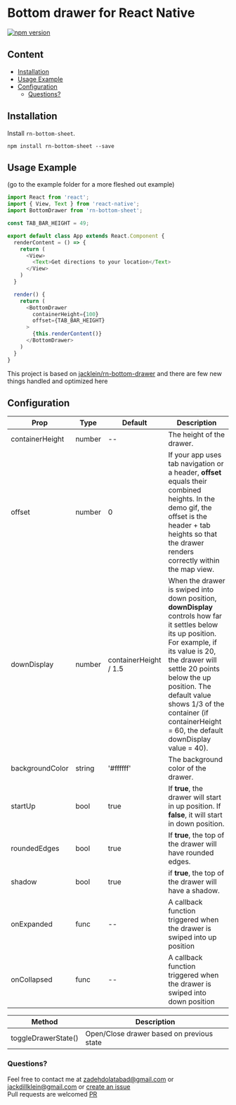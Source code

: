 # Bottom drawer for React Native
[![npm version](https://badge.fury.io/js/rn-bottom-sheet.svg)](https://badge.fury.io/js/rn-bottom-sheet)


## Content
  - [Installation](#installation)
  - [Usage Example](#usage-example)
  - [Configuration](#configuration)
    - [Questions?](#questions)

## Installation

Install `rn-bottom-sheet`.

```
npm install rn-bottom-sheet --save
```

## Usage Example
(go to the example folder for a more fleshed out example)

```javascript
import React from 'react';
import { View, Text } from 'react-native';
import BottomDrawer from 'rn-bottom-sheet';

const TAB_BAR_HEIGHT = 49;

export default class App extends React.Component {
  renderContent = () => {
    return (
      <View>
        <Text>Get directions to your location</Text>
      </View>
    )
  }

  render() {
    return (
      <BottomDrawer
        containerHeight={100}
        offset={TAB_BAR_HEIGHT}
      >
        {this.renderContent()}
      </BottomDrawer>
    )
  }
}

```
This project is based on [jacklein/rn-bottom-drawer](https://github.com/jacklein/rn-bottom-drawer/) and there are few new things handled and optimized here

## Configuration

| Prop | Type | Default | Description |
| ---- | ---- | ----| ---- |
| containerHeight | number | -- | The height of the drawer. | 
| offset | number | 0 | If your app uses tab navigation or a header, **offset** equals their combined heights. In the demo gif, the offset is the header + tab heights so that the drawer renders correctly within the map view. |
| downDisplay | number | containerHeight / 1.5 | When the drawer is swiped into down position, **downDisplay** controls how far it settles below its up position. For example, if its value is 20, the drawer will settle 20 points below the up position. The default value shows 1/3 of the container (if containerHeight = 60, the default downDisplay value = 40). |
| backgroundColor | string | '#ffffff' | The background color of the drawer. |
| startUp | bool | true | If **true**, the drawer will start in up position. If **false**, it will start in down position. |
| roundedEdges | bool | true | If **true**, the top of the drawer will have rounded edges. |
| shadow | bool | true | if **true**, the top of the drawer will have a shadow. |
| onExpanded | func | -- | A callback function triggered when the drawer is swiped into up position |
| onCollapsed | func | -- | A callback function triggered when the drawer is swiped into down position |    
    

| Method  | Description |
| ---- | ---- |
| toggleDrawerState() | Open/Close drawer based on previous state   |
### Questions?
Feel free to contact me at [zadehdolatabad@gmail.com](mailto:zadehdolatabad@gmail.com) or [jackdillklein@gmail.com](mailto:jackdillklein@gmail.com) or [create an issue](https://github.com/matinzd/rn-bottom-sheet/issues/new)   
Pull requests are welcomed [PR](https://github.com/matinzd/rn-bottom-sheet/pulls)
